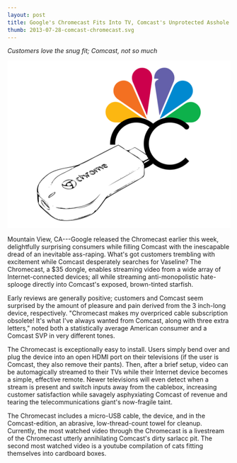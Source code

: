 ```yaml
---
layout: post
title: Google's Chromecast Fits Into TV, Comcast's Unprotected Asshole
thumb: 2013-07-28-comcast-chromecast.svg
---
```


*Customers love the snug fit; Comcast, not so much*

![Oh yeah that's the spot](/assets/2013-07-28-comcast-chromecast.svg)

Mountain View, CA---Google released the Chromecast earlier this week, delightfully surprising consumers while filling Comcast with the inescapable dread of an inevitable ass-raping. What's got customers trembling with excitement while Comcast desperately searches for Vaseline? The Chromecast, a $35 dongle, enables streaming video from a wide array of Internet-connected devices; all while streaming anti-monopolistic hate-splooge directly into Comcast's exposed, brown-tinted starfish.

Early reviews are generally positive; customers and Comcast seem surprised by the amount of pleasure and pain derived from the 3 inch-long device, respectively. "Chromecast makes my overpriced cable subscription obsolete! It's what I've always wanted from Comcast, along with three extra letters," noted both a statistically average American consumer and a Comcast SVP in very different tones.

The Chromecast is exceptionally easy to install. Users simply bend over and plug the device into an open HDMI port on their televisions (if the user is Comcast, they also remove their pants). Then, after a brief setup, video can be automagically streamed to their TVs while their Internet device becomes a simple, effective remote. Newer televisions will even detect when a stream is present and switch inputs away from the cablebox, increasing customer satisfaction while savagely asphyxiating Comcast of revenue and tearing the telecommunications giant's now-fragile taint.

The Chromecast includes a micro-USB cable, the device, and in the Comcast-edition, an abrasive, low-thread-count towel for cleanup. Currently, the most watched video through the Chromecast is a livestream of the Chromecast utterly annihilating Comcast's dirty sarlacc pit. The second most watched video is a youtube compilation of cats fitting themselves into cardboard boxes.

